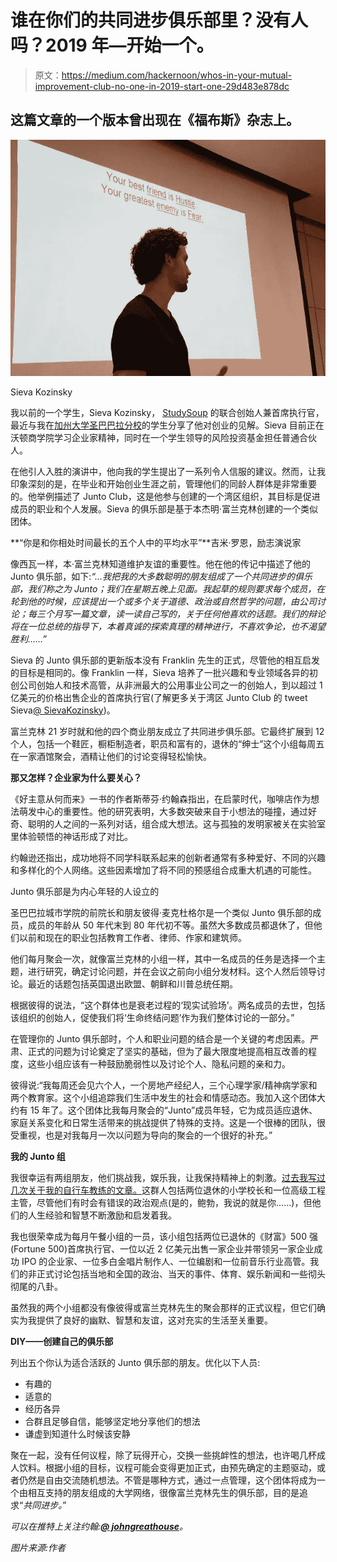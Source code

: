# 谁在你们的共同进步俱乐部里？没有人吗？2019 年—开始一个。

> 原文：<https://medium.com/hackernoon/whos-in-your-mutual-improvement-club-no-one-in-2019-start-one-29d483e878dc>

## 这篇文章的一个版本曾出现在《福布斯》杂志上。

![](img/2c2cac643ab5f89c3362046e9d858225.png)

Sieva Kozinsky

我以前的一个学生，Sieva Kozinsky， [StudySoup](https://studysoup.com/) 的联合创始人兼首席执行官，最近与我在[加州大学圣巴巴拉分校](https://tmp.ucsb.edu/)的学生分享了他对创业的见解。Sieva 目前正在沃顿商学院学习企业家精神，同时在一个学生领导的风险投资基金担任普通合伙人。

在他引人入胜的演讲中，他向我的学生提出了一系列令人信服的建议。然而，让我印象深刻的是，在毕业和开始创业生涯之前，管理他们的同龄人群体是非常重要的。他举例描述了 Junto Club，这是他参与创建的一个湾区组织，其目标是促进成员的职业和个人发展。Sieva 的俱乐部是基于本杰明·富兰克林创建的一个类似团体。

**“你是和你相处时间最长的五个人中的平均水平”**吉米·罗恩，励志演说家

像西瓦一样，本·富兰克林知道维护友谊的重要性。他在他的传记中描述了他的 Junto 俱乐部，如下:*“…我把我的大多数聪明的朋友组成了一个共同进步的俱乐部，我们称之为 Junto；我们在星期五晚上见面。我起草的规则要求每个成员，在轮到他的时候，应该提出一个或多个关于道德、政治或自然哲学的问题，由公司讨论；每三个月写一篇文章，读一读自己写的，关于任何他喜欢的话题。我们的辩论将在一位总统的指导下，本着真诚的探索真理的精神进行，不喜欢争论，也不渴望胜利……”*

Sieva 的 Junto 俱乐部的更新版本没有 Franklin 先生的正式，尽管他的相互启发的目标是相同的。像 Franklin 一样，Sieva 培养了一批兴趣和专业领域各异的初创公司创始人和技术高管，从非洲最大的公用事业公司之一的创始人，到以超过 1 亿美元的价格出售企业的首席执行官(了解更多关于湾区 Junto Club 的 tweet Sieva[@ SievaKozinsky](https://twitter.com/search?f=users&q=%40SievaKozinsky))。

富兰克林 21 岁时就和他的四个商业朋友成立了共同进步俱乐部。它最终扩展到 12 个人，包括一个鞋匠，橱柜制造者，职员和富有的，退休的“绅士”这个小组每周五在一家酒馆聚会，酒精让他们的讨论变得轻松愉快。

**那又怎样？企业家为什么要关心？**

《好主意从何而来》一书的作者斯蒂芬·约翰森指出，在启蒙时代，咖啡店作为想法萌发中心的重要性。他的研究表明，大多数突破来自于小想法的碰撞，通过好奇、聪明的人之间的一系列对话，组合成大想法。这与孤独的发明家被关在实验室里体验顿悟的神话形成了对比。

约翰逊还指出，成功地将不同学科联系起来的创新者通常有多种爱好、不同的兴趣和多样化的个人网络。这些因素增加了将不同的预感组合成重大机遇的可能性。

Junto 俱乐部是为内心年轻的人设立的

圣巴巴拉城市学院的前院长和朋友彼得·麦克杜格尔是一个类似 Junto 俱乐部的成员，成员的年龄从 50 年代末到 80 年代初不等。虽然大多数成员都退休了，但他们以前和现在的职业包括教育工作者、律师、作家和建筑师。

他们每月聚会一次，就像富兰克林的小组一样，其中一名成员的任务是选择一个主题，进行研究，确定讨论问题，并在会议之前向小组分发材料。这个人然后领导讨论。最近的话题包括英国退出欧盟、朝鲜和川普总统任期。

根据彼得的说法，“这个群体也是衰老过程的‘现实试验场’。两名成员的去世，包括该组织的创始人，促使我们将‘生命终结问题’作为我们整体讨论的一部分。”

在管理你的 Junto 俱乐部时，个人和职业问题的结合是一个关键的考虑因素。严肃、正式的问题为讨论奠定了坚实的基础，但为了最大限度地提高相互改善的程度，这些小组应该有一种鼓励脆弱性以及讨论个人、隐私问题的亲和力。

彼得说:“我每周还会见六个人，一个房地产经纪人，三个心理学家/精神病学家和两个教育家。这个小组追踪我们生活中发生的社会和情感动态。我加入这个团体大约有 15 年了。这个团体比我每月聚会的“Junto”成员年轻，它为成员适应退休、家庭关系变化和日常生活带来的挑战提供了特殊的支持。这是一个很棒的团队，很受重视，也是对我每月一次以问题为导向的聚会的一个很好的补充。”

**我的 Junto 组**

我很幸运有两组朋友，他们挑战我，娱乐我，让我保持精神上的刺激。[过去我写过几次关于我的自行车教练的文章。](http://johngreathouse.com/entrepreneurs-feel-young-no-matter-your-age/)这群人包括两位退休的小学校长和一位高级工程主管，尽管他们有时会有错误的政治观点(是的，鲍勃，我说的就是你……)，但他们的人生经验和智慧不断激励和启发着我。

我也很荣幸成为每月午餐小组的一员，该小组包括两位已退休的《财富》500 强(Fortune 500)首席执行官、一位以近 2 亿美元出售一家企业并带领另一家企业成功 IPO 的企业家、一位多白金唱片制作人、一位编剧和一位前音乐行业高管。我们的非正式讨论包括当地和全国的政治、当天的事件、体育、娱乐新闻和一些彻头彻尾的八卦。

虽然我的两个小组都没有像彼得或富兰克林先生的聚会那样的正式议程，但它们确实为我提供了良好的幽默、智慧和友谊，这对充实的生活至关重要。

**DIY——创建自己的俱乐部**

列出五个你认为适合活跃的 Junto 俱乐部的朋友。优化以下人员:

*   有趣的
*   适意的
*   经历各异
*   合群且足够自信，能够坚定地分享他们的想法
*   谦虚到知道什么时候该安静

聚在一起，没有任何议程，除了玩得开心，交换一些挑衅性的想法，也许喝几杯成人饮料。根据小组的目标，议程可能会变得更加正式，由预先确定的主题驱动，或者仍然是自由交流随机想法。不管是哪种方式，通过一点管理，这个团体将成为一个由相互支持的朋友组成的大学网络，很像富兰克林先生的俱乐部，目的是追求“*共同进步。*”

*可以在推特上关注约翰:*[***@ johngreathouse***](https://twitter.com/#!/johngreathouse)*。*

*图片来源:作者*